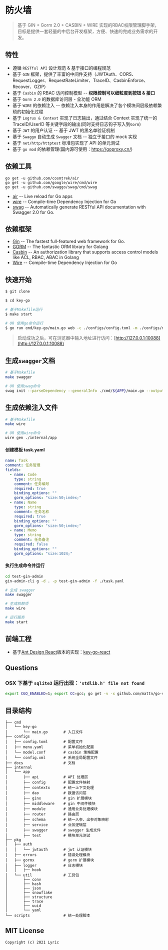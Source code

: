# 防火墙

> 基于 GIN + Gorm 2.0 + CASBIN + WIRE 实现的RBAC权限管理脚手架，目标是提供一套轻量的中后台开发框架，方便、快速的完成业务需求的开发。

## 特性

- 遵循 `RESTful API` 设计规范 & 基于接口的编程规范
- 基于 `GIN` 框架，提供了丰富的中间件支持（JWTAuth、CORS、RequestLogger、RequestRateLimiter、TraceID、CasbinEnforce、Recover、GZIP）
- 基于 `Casbin` 的 RBAC 访问控制模型 -- **权限控制可以细粒度到按钮 & 接口**
- 基于 `Gorm 2.0` 的数据库访问层 - 全功能 ORM
- 基于 `WIRE` 的依赖注入 -- 依赖注入本身的作用是解决了各个模块间层级依赖繁琐的初始化过程
- 基于 `Logrus & Context` 实现了日志输出，通过结合 Context 实现了统一的 TraceID/UserID 等关键字段的输出(同时支持日志钩子写入到`Gorm`)
- 基于 `JWT` 的用户认证 -- 基于 JWT 的黑名单验证机制
- 基于 `Swaggo` 自动生成 `Swagger` 文档 -- 独立于接口的 mock 实现
- 基于 `net/http/httptest` 标准包实现了 API 的单元测试
- 基于 `go mod` 的依赖管理(国内源可使用：<https://goproxy.cn/>)

## 依赖工具

```
go get -u github.com/cosmtrek/air
go get -u github.com/google/wire/cmd/wire
go get -u github.com/swaggo/swag/cmd/swag
```

- [air](https://github.com/cosmtrek/air) -- Live reload for Go apps
- [wire](https://github.com/google/wire) -- Compile-time Dependency Injection for Go
- [swag](https://github.com/swaggo/swag) -- Automatically generate RESTful API documentation with Swagger 2.0 for Go.

## 依赖框架

- [Gin](https://gin-gonic.com/) -- The fastest full-featured web framework for Go.
- [GORM](https://gorm.io/) -- The fantastic ORM library for Golang
- [Casbin](https://casbin.org/) -- An authorization library that supports access control models like ACL, RBAC, ABAC in Golang
- [Wire](https://github.com/google/wire) -- Compile-time Dependency Injection for Go

## 快速开始


```bash
$ git clone 

$ cd key-go

# 基于Makefile运行
$ make start

# OR 使用go命令运行
$ go run cmd/key-go/main.go web -c ./configs/config.toml -m ./configs/model.conf --menu ./configs/menu.yaml
```

> 启动成功之后，可在浏览器中输入地址进行访问：[http://127.0.0.1:10088](http://127.0.0.1:10088)

## 生成`swagger`文档

```bash
# 基于Makefile
make swagger

# OR 使用swag命令
swag init --parseDependency --generalInfo ./cmd/${APP}/main.go --output ./internal/app/swagger
```

## 生成依赖注入文件

```bash
# 基于Makefile
make wire

# OR 使用wire命令
wire gen ./internal/app
```

#### 创建模板 task.yaml

```yaml
name: Task
comment: 任务管理
fields:
  - name: Code
    type: string
    comment: 任务编号
    required: true
    binding_options: ""
    gorm_options: "size:50;index;"
  - name: Name
    type: string
    comment: 任务名称
    required: true
    binding_options: ""
    gorm_options: "size:50;index;"
  - name: Memo
    type: string
    comment: 任务备注
    required: false
    binding_options: ""
    gorm_options: "size:1024;"
```

#### 执行生成命令并运行

```bash
cd test-gin-admin
gin-admin-cli g -d . -p test-gin-admin -f ./task.yaml

# 生成 swagger
make swagger

# 生成依赖项
make wire

# 运行服务
make start
```

## 前端工程

- 基于[Ant Design React](https://ant.design/index-cn)版本的实现：[key-go-react](https://github.com/gin-admin/gin-admin-react)

## Questions

### OSX 下基于 `sqlite3` 运行出现：`'stdlib.h' file not found`

```bash
export CGO_ENABLED=1; export CC=gcc; go get -v -x github.com/mattn/go-sqlite3
```

## 目录结构

```text
├── cmd
│   └── key-go
│       └── main.go       # 入口文件
├── configs
│   ├── config.toml       # 配置文件
│   ├── menu.yaml         # 菜单初始化配置
│   └── model.conf        # casbin 策略配置
│   └── config.xml        # 系统全局配置文件
├── docs                  # 文档
├── internal
│   └── app
│       ├── api           # API 处理层
│       ├── config        # 配置文件映射
│       ├── contextx      # 统一上下文处理
│       ├── dao           # 数据访问层
│       ├── ginx          # gin 扩展模块
│       ├── middleware    # gin 中间件模块
│       ├── module        # 通用业务处理模块
│       ├── router        # 路由层
│       ├── schema        # 统一入参、出参对象映射
│       ├── service       # 业务逻辑层
│       ├── swagger       # swagger 生成文件
│       ├── test          # 模块单元测试
├── pkg
│   ├── auth              
│   │   └── jwtauth       # jwt 认证模块
│   ├── errors            # 错误处理模块
│   ├── gormx             # gorm 扩展模块
│   ├── logger            # 日志模块
│   │   ├── hook
│   └── util              # 工具包
│       ├── conv         
│       ├── hash         
│       ├── json
│       ├── snowflake
│       ├── structure
│       ├── trace
│       ├── uuid
│       └── yaml
└── scripts               # 统一处理脚本
```

## MIT License

    Copyright (c) 2021 Lyric
